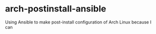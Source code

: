# arch-postinstall-ansible
Using Ansible to make post-install configuration of Arch Linux because I can
